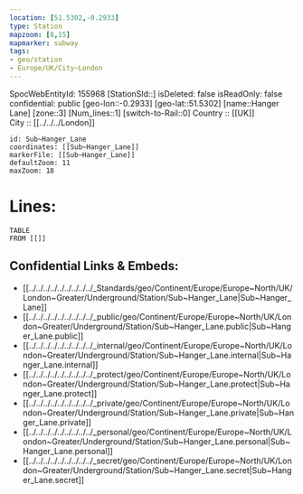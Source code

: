 ```yaml
---
location: [51.5302,-0.2933] 
type: Station 
mapzoom: [8,15] 
mapmarker: subway 
tags:
- geo/station
- Europe/UK/City~London
---
```

SpocWebEntityId: 155968
[StationSId::] 
isDeleted: false
isReadOnly: false
confidential: public
[geo-lon::-0.2933] 
[geo-lat::51.5302] 
[name::Hanger Lane] 
[zone::3] 
[Num_lines::1] 
[switch-to-Rail::0] 
Country :: [[UK]]  
City :: [[../../../London]]  


```leaflet
id: Sub~Hanger_Lane
coordinates: [[Sub~Hanger_Lane]] 
markerFile: [[Sub~Hanger_Lane]] 
defaultZoom: 11 
maxZoom: 18
```


# Lines: 
```dataview
TABLE 
FROM [[]] 
```

## Confidential Links & Embeds: 
- [[../../../../../../../../../_Standards/geo/Continent/Europe/Europe~North/UK/London~Greater/Underground/Station/Sub~Hanger_Lane|Sub~Hanger_Lane]] 
- [[../../../../../../../../../_public/geo/Continent/Europe/Europe~North/UK/London~Greater/Underground/Station/Sub~Hanger_Lane.public|Sub~Hanger_Lane.public]] 
- [[../../../../../../../../../_internal/geo/Continent/Europe/Europe~North/UK/London~Greater/Underground/Station/Sub~Hanger_Lane.internal|Sub~Hanger_Lane.internal]] 
- [[../../../../../../../../../_protect/geo/Continent/Europe/Europe~North/UK/London~Greater/Underground/Station/Sub~Hanger_Lane.protect|Sub~Hanger_Lane.protect]] 
- [[../../../../../../../../../_private/geo/Continent/Europe/Europe~North/UK/London~Greater/Underground/Station/Sub~Hanger_Lane.private|Sub~Hanger_Lane.private]] 
- [[../../../../../../../../../_personal/geo/Continent/Europe/Europe~North/UK/London~Greater/Underground/Station/Sub~Hanger_Lane.personal|Sub~Hanger_Lane.personal]] 
- [[../../../../../../../../../_secret/geo/Continent/Europe/Europe~North/UK/London~Greater/Underground/Station/Sub~Hanger_Lane.secret|Sub~Hanger_Lane.secret]] 
